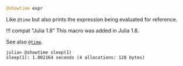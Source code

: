 ```julia
@showtime expr
```

Like `@time` but also prints the expression being evaluated for reference.

!!! compat "Julia 1.8"
    This macro was added in Julia 1.8.


See also [`@time`](@ref).

```julia-repl
julia> @showtime sleep(1)
sleep(1): 1.002164 seconds (4 allocations: 128 bytes)
```
